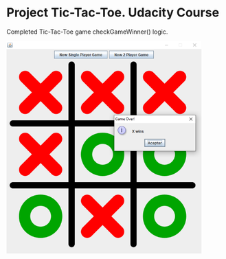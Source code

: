 # Project Tic-Tac-Toe. Udacity Course

Completed Tic-Tac-Toe game checkGameWinner() logic.

<img src="https://github.com/toninoes/ud282/blob/master/Project%201%20-%20TicTacToe/src/main/resources/image00.png" width="90%">
